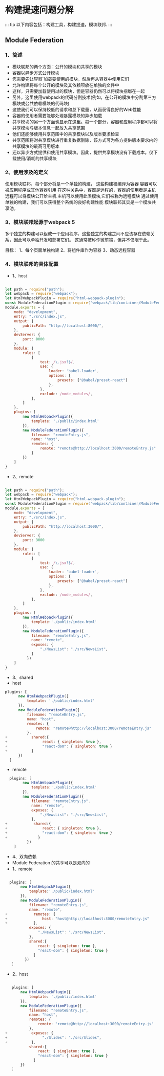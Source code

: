 # 构建提速问题分解

::: tip
以下内容包括：构建工具，构建提速，模块联邦.
:::

## Module Federation
### 1、简述
- 模块联邦的两个方面：公开的模块和共享的模块
- 容器以异步方式公开模块
- 您需要先让容器`加载要使用的模块，然后再从容器中使用它们
- 允许构建将每个公开的模块及其依赖项放在单独的文件中
- 这样，只需要加载使用过的模块，但是容器仍然可以将模块捆绑在一起
- 另外，这里使用webpack的代码分割技术(例如，在公开的模块中分割第三方模块或公共依赖模块的代码块)
- 这使我们可以保持较低的请求和总下载量，从而获得良好的Web性能
- 容器的使用者需要能够处理暴露模块的异步加载
- 共享模块的另一个方面也显示在这里。每一个部分，容器和应用程序都可以将共享模块与版本信息一起放入共享范围
- 他们还能够使用共享范围中的共享模块以及版本要求检查
- 共享范围将对共享模块进行重复数据删除，该方式可为各方提供版本要求内的共享模块的最高可用版本
- 还以异步方式提供和使用共享模块。因此，提供共享模块没有下载成本。仅下载使用/消耗的共享模块

### 2、使用涉及的定义

使用模块联邦，每个部分将是一个单独的构建， 这些构建被编译为容器
容器可以被应用程序或其他容器引用
在这种关系中，容器是远程的，容器的使用者是主机
远程可以将模块公开给主机
主机可以使用此类模块,它们被称为远程模块
通过使用单独的构建，我们可以获得整个系统的良好构建性能
模块联邦其实是一个模块共享池。

### 3、模块联邦起源于webpack 5 

多个独立的构建可以组成一个应用程序，这些独立的构建之间不应该存在依赖关系，因此可以单独开发和部署它们。
这通常被称作微前端，但并不仅限于此。

目标：
1、每个页面单独构建
2、将组件库作为容器
3、动态远程容器

### 4、模块联邦的具体配置

 - 1、host

```js

let path = require("path");
let webpack = require("webpack");
let HtmlWebpackPlugin = require("html-webpack-plugin");
const ModuleFederationPlugin = require("webpack/lib/container/ModuleFederationPlugin");
module.exports = {
    mode: "development",
    entry: "./src/index.js",
    output: {
        publicPath: "http://localhost:8000/",
    },
    devServer: {
        port: 8000
    },
    module: {
        rules: [
            {
                test: /\.jsx?$/,
                use: {
                    loader: 'babel-loader',
                    options: {
                        presets: ["@babel/preset-react"]
                    },
                },
                exclude: /node_modules/,
            },
        ]
    },
    plugins: [
        new HtmlWebpackPlugin({
            template: './public/index.html'
        }),
        new ModuleFederationPlugin({
            filename: "remoteEntry.js",
            name: "host",
            remotes: {
                remote: "remote@http://localhost:3000/remoteEntry.js"
            }
        })
    ]
}
```

 - 2、remote

```js

let path = require("path");
let webpack = require("webpack");
let HtmlWebpackPlugin = require("html-webpack-plugin");
const ModuleFederationPlugin = require("webpack/lib/container/ModuleFederationPlugin");
module.exports = {
    mode: "development",
    entry: "./src/index.js",
    output: {
        publicPath: "http://localhost:3000/",
    },
    devServer: {
        port: 3000
    },
    module: {
        rules: [
            {
                test: /\.jsx?$/,
                use: {
                    loader: 'babel-loader',
                    options: {
                        presets: ["@babel/preset-react"]
                    },
                },
                exclude: /node_modules/,
            },
        ]
    },
    plugins: [
        new HtmlWebpackPlugin({
            template:'./public/index.html'
        }),
        new ModuleFederationPlugin({
            filename: "remoteEntry.js",
            name: "remote",
            exposes: {
                "./NewsList": "./src/NewsList",
            }
          })
    ]
}

  ```
 - 3、shared
  - host 
  ```js
  plugins: [
        new HtmlWebpackPlugin({
            template: './public/index.html'
        }),
        new ModuleFederationPlugin({
            filename: "remoteEntry.js",
            name: "host",
            remotes: {
                remote: "remote@http://localhost:3000/remoteEntry.js"
            },
+           shared:{
+                react: { singleton: true },
+                "react-dom": { singleton: true }
+           }
        })
    ]
  ```

  - remote
```js
  plugins: [
        new HtmlWebpackPlugin({
            template:'./public/index.html'
        }),
        new ModuleFederationPlugin({
            filename: "remoteEntry.js",
            name: "remote",
            exposes: {
                "./NewsList": "./src/NewsList",
            },
+            shared:{
+                react: { singleton: true },
+                "react-dom": { singleton: true }
+              }
          })
    ]
```

 - 4、双向依赖
 - Module Federation 的共享可以是双向的
 - 1、remote
 ```js

   plugins: [
        new HtmlWebpackPlugin({
            template:'./public/index.html'
        }),
        new ModuleFederationPlugin({
            filename: "remoteEntry.js",
            name: "remote",
+            remotes: {
+                host: "host@http://localhost:8000/remoteEntry.js"
+            },
            exposes: {
                "./NewsList": "./src/NewsList",
            },
            shared:{
                react: { singleton: true },
                "react-dom": { singleton: true }
              }
          })
    ]


 ```
  - 2、host
 ```js

    plugins: [
        new HtmlWebpackPlugin({
            template: './public/index.html'
        }),
        new ModuleFederationPlugin({
            filename: "remoteEntry.js",
            name: "host",
            remotes: {
                remote: "remote@http://localhost:3000/remoteEntry.js"
            },
+           exposes: {
+                "./Slides": "./src/Slides",
+           },
            shared:{
                react: { singleton: true },
                "react-dom": { singleton: true }
              }
        })
    ]


 ```



<!-- ![An image](/build_tools/building_mfsu.png) -->